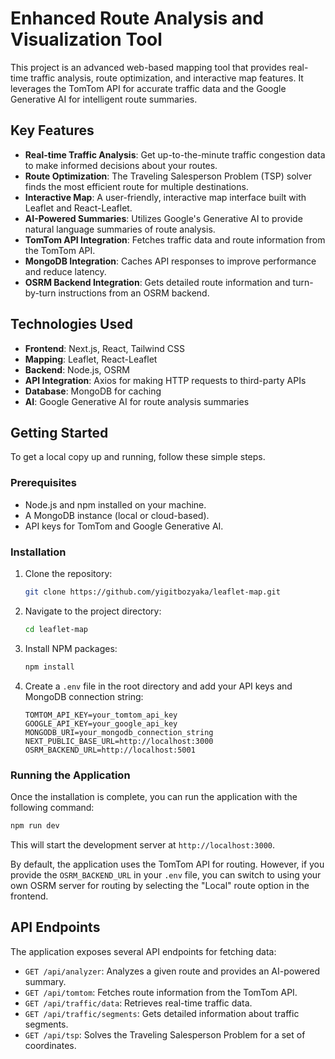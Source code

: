 # Enhanced Route Analysis and Visualization Tool

This project is an advanced web-based mapping tool that provides real-time traffic analysis, route optimization, and interactive map features. It leverages the TomTom API for accurate traffic data and the Google Generative AI for intelligent route summaries.

## Key Features

- **Real-time Traffic Analysis**: Get up-to-the-minute traffic congestion data to make informed decisions about your routes.
- **Route Optimization**: The Traveling Salesperson Problem (TSP) solver finds the most efficient route for multiple destinations.
- **Interactive Map**: A user-friendly, interactive map interface built with Leaflet and React-Leaflet.
- **AI-Powered Summaries**: Utilizes Google's Generative AI to provide natural language summaries of route analysis.
- **TomTom API Integration**: Fetches traffic data and route information from the TomTom API.
- **MongoDB Integration**: Caches API responses to improve performance and reduce latency.
- **OSRM Backend Integration**: Gets detailed route information and turn-by-turn instructions from an OSRM backend.

## Technologies Used

- **Frontend**: Next.js, React, Tailwind CSS
- **Mapping**: Leaflet, React-Leaflet
- **Backend**: Node.js, OSRM
- **API Integration**: Axios for making HTTP requests to third-party APIs
- **Database**: MongoDB for caching
- **AI**: Google Generative AI for route analysis summaries

## Getting Started

To get a local copy up and running, follow these simple steps.

### Prerequisites

- Node.js and npm installed on your machine.
- A MongoDB instance (local or cloud-based).
- API keys for TomTom and Google Generative AI.

### Installation

1. Clone the repository:
   ```sh
   git clone https://github.com/yigitbozyaka/leaflet-map.git
   ```
2. Navigate to the project directory:
   ```sh
   cd leaflet-map
   ```
3. Install NPM packages:
   ```sh
   npm install
   ```
4. Create a `.env` file in the root directory and add your API keys and MongoDB connection string:
   ```env
   TOMTOM_API_KEY=your_tomtom_api_key
   GOOGLE_API_KEY=your_google_api_key
   MONGODB_URI=your_mongodb_connection_string
   NEXT_PUBLIC_BASE_URL=http://localhost:3000
   OSRM_BACKEND_URL=http://localhost:5001
   ```

### Running the Application

Once the installation is complete, you can run the application with the following command:

```sh
npm run dev
```

This will start the development server at `http://localhost:3000`.

By default, the application uses the TomTom API for routing. However, if you provide the `OSRM_BACKEND_URL` in your `.env` file, you can switch to using your own OSRM server for routing by selecting the "Local" route option in the frontend.

## API Endpoints

The application exposes several API endpoints for fetching data:

- `GET /api/analyzer`: Analyzes a given route and provides an AI-powered summary.
- `GET /api/tomtom`: Fetches route information from the TomTom API.
- `GET /api/traffic/data`: Retrieves real-time traffic data.
- `GET /api/traffic/segments`: Gets detailed information about traffic segments.
- `GET /api/tsp`: Solves the Traveling Salesperson Problem for a set of coordinates.
